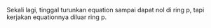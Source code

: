 Sekali lagi, tinggal turunkan equation sampai dapat nol di ring p, tapi kerjakan equationnya diluar ring p.
